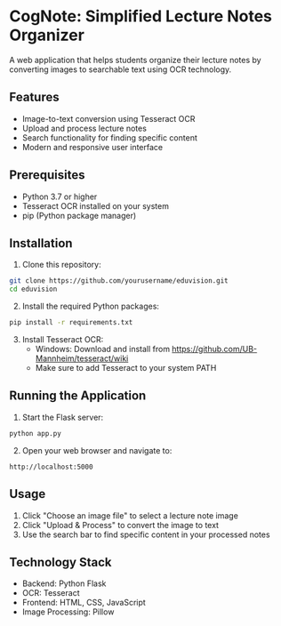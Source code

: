 # CogNote: Simplified Lecture Notes Organizer

A web application that helps students organize their lecture notes by converting images to searchable text using OCR technology.

## Features

- Image-to-text conversion using Tesseract OCR
- Upload and process lecture notes
- Search functionality for finding specific content
- Modern and responsive user interface

## Prerequisites

- Python 3.7 or higher
- Tesseract OCR installed on your system
- pip (Python package manager)

## Installation

1. Clone this repository:
```bash
git clone https://github.com/yourusername/eduvision.git
cd eduvision
```

2. Install the required Python packages:
```bash
pip install -r requirements.txt
```

3. Install Tesseract OCR:
   - Windows: Download and install from https://github.com/UB-Mannheim/tesseract/wiki
   - Make sure to add Tesseract to your system PATH

## Running the Application

1. Start the Flask server:
```bash
python app.py
```

2. Open your web browser and navigate to:
```
http://localhost:5000
```

## Usage

1. Click "Choose an image file" to select a lecture note image
2. Click "Upload & Process" to convert the image to text
3. Use the search bar to find specific content in your processed notes

## Technology Stack

- Backend: Python Flask
- OCR: Tesseract
- Frontend: HTML, CSS, JavaScript
- Image Processing: Pillow
